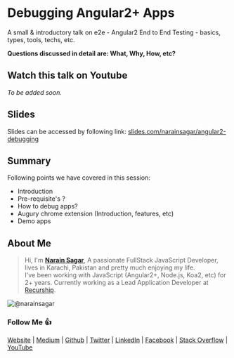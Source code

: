 # Debugging Angular2+ Apps

A small & introductory talk on e2e - Angular2 End to End Testing - basics, types, tools, techs, etc.

**Questions discussed in detail are: What, Why, How, etc?**

## Watch this talk on Youtube

*To be added soon.*

## Slides

Slides can be accessed by following link: 
[slides.com/narainsagar/angular2-debugging](http://slides.com/narainsagar/angular2-debugging)

## Summary

Following points we have covered in this session:

* Introduction
* Pre-requisite's ?
* How to debug apps?
* Augury chrome extension (Introduction, features, etc)
* Demo apps

## About Me

> Hi, I'm [**Narain Sagar**](https://github.com/narainsagar), A passionate FullStack JavaScript Developer, lives in  Karachi, Pakistan and pretty much enjoying my life. <br> I've been working with JavaScript (Angular2+, Node.js, Koa2, etc) for 2+ years. Currently working as a Lead Application Developer at [Recurship](https://recurship.com/).

![@narainsagar](https://avatars0.githubusercontent.com/narainsagar?&s=128)

### Follow Me 👍

[Website](http://narainsagar.com/) |
[Medium](http://blog.narainsagar.com/) | 
[Github](https://github.com/narainsagar) | 
[Twitter](https://twitter.com/narainsagar) | 
[LinkedIn](https://www.linkedin.com/in/narainsagar) | 
[Facebook](https://facebook.com/NarainSagarPage) | 
[Stack Overflow](https://stackoverflow.com/users/5228251/narainsagar) | 
[YouTube](https://www.youtube.com/channel/UC-akHWBnkhupW-KnbGZFJkg)
